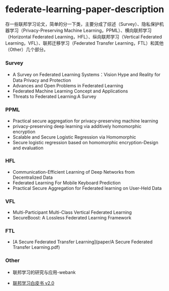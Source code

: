 # federate-learning-paper-description
存一些联邦学习论文，简单的分一下类，主要分成了综述（Survey）、隐私保护机器学习（Privacy-Preserving Machine Learning，PPML）、横向联邦学习（Horizontal Federated Learning，HFL）、纵向联邦学习（Vertical Federated Learning，VFL）、联邦迁移学习（Federated Transfer Learning，FTL）和其他（Other）几个部分。

### Survey

- A Survey on Federated Learning Systems：Vision Hype and Reality for Data Privacy and Protection
- Advances and Open Problems in Federated Learning
- Federated Machine Learning Concept and Applications
- Threats to Federated Learning:A Survey

### PPML

- Practical secure aggregation for privacy-preserving machine learning
- privacy-preserving deep learning via additively homomorphic encryption
- Scalable and Secure Logistic Regression via Homomorphic
- Secure logistic regression based on homomorphic encryption-Design and evaluation

### HFL

- Communication-Efficient Learning of Deep Networks from Decentralized Data
- Federated Learning For Mobile Keyboard Prediction
- Practical Secure Aggregation for Federated learning on User-Held Data

### VFL

- Multi-Participant Multi-Class Vertical Federated Learning
- SecureBoost: A Lossless Federated Learning Framework

### FTL

- [A Secure Federated Transfer Learning](paper/A Secure Federated Transfer Learning.pdf)

### Other

- 联邦学习的研究与应用-webank

- [联邦学习白皮书 v2.0](https://aisp-1251170195.cos.ap-hongkong.myqcloud.com/wp-content/uploads/pdf/%E8%81%94%E9%82%A6%E5%AD%A6%E4%B9%A0%E7%99%BD%E7%9A%AE%E4%B9%A6_v2.0.pdf)

  



